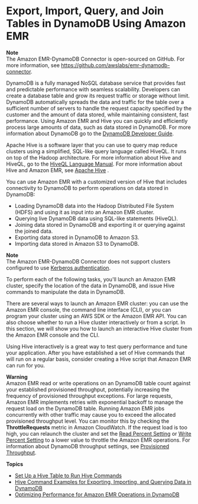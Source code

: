 # Export, Import, Query, and Join Tables in DynamoDB Using Amazon EMR<a name="EMRforDynamoDB"></a>

**Note**  
The Amazon EMR\-DynamoDB Connector is open\-sourced on GitHub\. For more information, see [https://github\.com/awslabs/emr\-dynamodb\-connector](https://github.com/awslabs/emr-dynamodb-connector)\.

DynamoDB is a fully managed NoSQL database service that provides fast and predictable performance with seamless scalability\. Developers can create a database table and grow its request traffic or storage without limit\. DynamoDB automatically spreads the data and traffic for the table over a sufficient number of servers to handle the request capacity specified by the customer and the amount of data stored, while maintaining consistent, fast performance\. Using Amazon EMR and Hive you can quickly and efficiently process large amounts of data, such as data stored in DynamoDB\. For more information about DynamoDB go to the [DynamoDB Developer Guide](http://docs.aws.amazon.comamazondynamodb/latest/developerguide/Introduction.html)\. 

Apache Hive is a software layer that you can use to query map reduce clusters using a simplified, SQL\-like query language called HiveQL\. It runs on top of the Hadoop architecture\. For more information about Hive and HiveQL, go to the [HiveQL Language Manual](https://cwiki.apache.org/confluence/display/Hive/LanguageManual)\. For more information about Hive and Amazon EMR, see [Apache Hive](emr-hive.md) \.

 You can use Amazon EMR with a customized version of Hive that includes connectivity to DynamoDB to perform operations on data stored in DynamoDB:
+ Loading DynamoDB data into the Hadoop Distributed File System \(HDFS\) and using it as input into an Amazon EMR cluster\.
+ Querying live DynamoDB data using SQL\-like statements \(HiveQL\)\.
+ Joining data stored in DynamoDB and exporting it or querying against the joined data\.
+ Exporting data stored in DynamoDB to Amazon S3\.
+ Importing data stored in Amazon S3 to DynamoDB\.

**Note**  
The Amazon EMR\-DynamoDB Connector does not support clusters configured to use [Kerberos authentication](https://docs.aws.amazon.com/emr/latest/ManagementGuide/emr-kerberos.html)\.

 To perform each of the following tasks, you'll launch an Amazon EMR cluster, specify the location of the data in DynamoDB, and issue Hive commands to manipulate the data in DynamoDB\. 

There are several ways to launch an Amazon EMR cluster: you can use the Amazon EMR console, the command line interface \(CLI\), or you can program your cluster using an AWS SDK or the Amazon EMR API\. You can also choose whether to run a Hive cluster interactively or from a script\. In this section, we will show you how to launch an interactive Hive cluster from the Amazon EMR console and the CLI\. 

 Using Hive interactively is a great way to test query performance and tune your application\. After you have established a set of Hive commands that will run on a regular basis, consider creating a Hive script that Amazon EMR can run for you\. 

**Warning**  
 Amazon EMR read or write operations on an DynamoDB table count against your established provisioned throughput, potentially increasing the frequency of provisioned throughput exceptions\. For large requests, Amazon EMR implements retries with exponential backoff to manage the request load on the DynamoDB table\. Running Amazon EMR jobs concurrently with other traffic may cause you to exceed the allocated provisioned throughput level\. You can monitor this by checking the **ThrottleRequests** metric in Amazon CloudWatch\. If the request load is too high, you can relaunch the cluster and set the [Read Percent Setting](EMR_Hive_Optimizing.md#ReadPercent) or [Write Percent Setting](EMR_Hive_Optimizing.md#WritePercent) to a lower value to throttle the Amazon EMR operations\. For information about DynamoDB throughput settings, see [Provisioned Throughput](http://docs.aws.amazon.comamazondynamodb/latest/developerguide/WorkingWithDDTables.html#ProvisionedThroughput)\. 

**Topics**
+ [Set Up a Hive Table to Run Hive Commands](EMR_Interactive_Hive.md)
+ [Hive Command Examples for Exporting, Importing, and Querying Data in DynamoDB](EMR_Hive_Commands.md)
+ [Optimizing Performance for Amazon EMR Operations in DynamoDB](EMR_Hive_Optimizing.md)